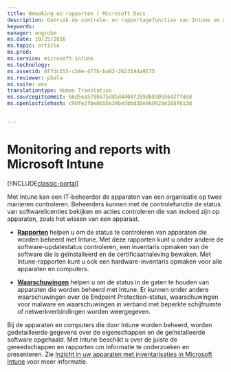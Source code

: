 ```yaml
---
title: Bewaking en rapporten | Microsoft Docs
description: Gebruik de controle- en rapportagefuncties van Intune om de status van apparaten binnen uw organisatie te controleren.
keywords: 
manager: angrobe
ms.date: 10/25/2016
ms.topic: article
ms.prod: 
ms.service: microsoft-intune
ms.technology: 
ms.assetid: 0f7dc155-cb8e-477b-ba02-2623194a9575
ms.reviewer: pbala
ms.suite: ems
translationtype: Human Translation
ms.sourcegitcommit: b6d5ea579b675d85d4404f289db83055642ffddd
ms.openlocfilehash: c90fe2fbe0655e34be5bbd38e969928e288f613d


---
```


# <a name="monitoring-and-reports-with-microsoft-intune"></a>Monitoring and reports with Microsoft Intune

[!INCLUDE[classic-portal](../includes/classic-portal.md)]

Met Intune kan een IT-beheerder de apparaten van een organisatie op twee manieren controleren. Beheerders kunnen met de controlefunctie de status van softwarelicenties bekijken en acties controleren die van invloed zijn op apparaten, zoals het wissen van een apparaat.

-   **[Rapporten](../deploy-use/understand-microsoft-intune-operations-by-using-reports.md)** helpen u om de status te controleren van apparaten die worden beheerd met Intune. Met deze rapporten kunt u onder andere de software-updatestatus controleren, een inventaris opmaken van de software die is geïnstalleerd en de certificaatnaleving bewaken.
     Met Intune-rapporten kunt u ook een hardware-inventaris opmaken voor alle apparaten en computers.

-   **[Waarschuwingen](../deploy-use/get-notified-by-alerts.md)** helpen u om de status in de gaten te houden van apparaten die worden beheerd met Intune. Er kunnen onder andere waarschuwingen over de Endpoint Protection-status, waarschuwingen voor malware en waarschuwingen in verband met beperkte schijfruimte of netwerkverbindingen worden weergegeven.

Bij de apparaten en computers die door Intune worden beheerd, worden gedetailleerde gegevens over de eigenschappen en de geïnstalleerde software opgehaald. Met Intune beschikt u over de juiste de gereedschappen en rapporten om informatie te onderzoeken en presenteren. Zie [Inzicht in uw apparaten met inventarisaties in Microsoft Intune](../deploy-use/understand-your-devices-with-inventory-in-microsoft-intune.md) voor meer informatie.



<!--HONumber=Dec16_HO2-->


